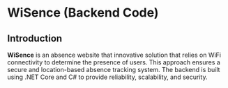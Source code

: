 # WiSence (Backend Code)
## Introduction
**WiSence** is an absence website that innovative solution that relies on WiFi connectivity to determine the presence of users. This approach ensures a secure and location-based absence tracking system. The backend is built using .NET Core and C# to provide reliability, scalability, and security.
